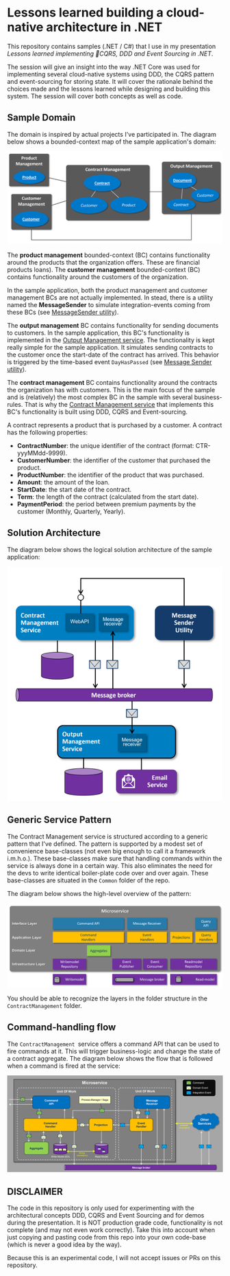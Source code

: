 # Lessons learned building a cloud-native architecture in .NET

This repository contains samples (.NET / C#) that I use in my presentation *Lessons learned implementing CQRS, DDD and Event Sourcing in .NET*. 

The session will give an insight into the way .NET Core was used for implementing several cloud-native systems using DDD, the CQRS pattern and event-sourcing for storing state. It will cover the rationale behind the choices made and the lessons learned while designing and building this system. The session will cover both concepts as well as code.

## Sample Domain

The domain is inspired by actual projects I've participated in. The diagram below shows a bounded-context map of the sample application's domain:

![Domain overview](img/domain-overview.png)

The **product management** bounded-context (BC) contains functionality around the products that the organization offers. These are financial products loans). The **customer management** bounded-context (BC) contains functionality around the customers of the organization. 

In the sample application, both the product management and customer management BCs are not actually implemented. In stead, there is a utility named the **MessageSender** to simulate integration-events coming from these BCs (see [MessageSender utility](#message-sender-utility)).

The **output management** BC contains functionality for sending documents to customers. In the sample application, this BC's functionality is implemented in the [Output Management service](#output-mangement-service). The functionality is kept really simple for the sample application. It simulates sending contracts to the customer once the start-date of the contract has arrived. This behavior is triggered by the time-based event `DayHasPassed` (see [Message Sender utility](#message-sender-utility)).

The **contract management** BC contains functionality around the contracts the organization has with customers. This is the main focus of the sample and is (relatively) the most complex BC in the sample with several business-rules. That is why the [Contract Management service](#contract-management-service) that implements this BC's functionality is built using DDD, CQRS and Event-sourcing. 

A contract represents a product that is purchased by a customer. A contract has the following properties:

- **ContractNumber**: the unique identifier of the contract (format: CTR-yyyMMdd-9999).
- **CustomerNumber**: the identifier of the customer that purchased the product.
- **ProductNumber**: the identifier of the product that was purchased.
- **Amount**: the amount of the loan.
- **StartDate**: the start date of the contract.
- **Term**: the length of the contract (calculated from the start date).
- **PaymentPeriod**: the period between premium payments by the customer (Monthly, Quarterly, Yearly).

## Solution Architecture

The diagram below shows the logical solution architecture of the sample application:

![Solution Architecture](img/solution-architecture.png)

## Generic Service Pattern

The Contract Management service is structured according to a generic pattern that I've defined. The pattern is supported by a modest set of convenience base-classes (not even big enough to call it a framework i.m.h.o.). These base-classes make sure that handling commands within the service is always done in a certain way. This also eliminates the need for the devs to write identical boiler-plate code over and over again. These base-classes are situated in the `Common` folder of the repo. 

The diagram below shows the high-level overview of the pattern:

![Generic service pattern](img/generic-service-pattern.png)

You should be able to recognize the layers in the folder structure in the `ContractManagement` folder. 

## Command-handling flow

The `ContractManagement `service offers a command API that can be used to fire commands at it. This will trigger business-logic and change the state of a contract aggregate. The diagram below shows the flow that is followed when a command is fired at the service:

![Command-handling flow](img/command-handling-flow.png)

## DISCLAIMER

The code in this repository is only used for experimenting with the architectural concepts DDD, CQRS and Event Sourcing and for demos during the presentation. It is NOT production grade code, functionality is not complete (and may not even work correctly). Take this into account when just copying and pasting code from this repo into your own code-base (which is never a good idea by the way).

Because this is an experimental code, I will not accept issues or PRs on this repository.
